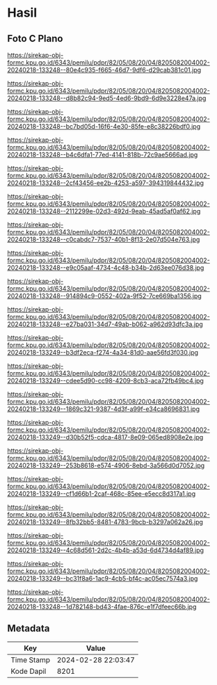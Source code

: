# Hasil

## Foto C Plano

https://sirekap-obj-formc.kpu.go.id/6343/pemilu/pdpr/82/05/08/20/04/8205082004002-20240218-133248--80e4c935-f665-46d7-9df6-d29cab381c01.jpg

https://sirekap-obj-formc.kpu.go.id/6343/pemilu/pdpr/82/05/08/20/04/8205082004002-20240218-133248--d8b82c94-9ed5-4ed6-9bd9-6d9e3228e47a.jpg

https://sirekap-obj-formc.kpu.go.id/6343/pemilu/pdpr/82/05/08/20/04/8205082004002-20240218-133248--bc7bd05d-16f6-4e30-85fe-e8c38226bdf0.jpg

https://sirekap-obj-formc.kpu.go.id/6343/pemilu/pdpr/82/05/08/20/04/8205082004002-20240218-133248--b4c6dfa1-77ed-4141-818b-72c9ae5666ad.jpg

https://sirekap-obj-formc.kpu.go.id/6343/pemilu/pdpr/82/05/08/20/04/8205082004002-20240218-133248--2cf43456-ee2b-4253-a597-394319844432.jpg

https://sirekap-obj-formc.kpu.go.id/6343/pemilu/pdpr/82/05/08/20/04/8205082004002-20240218-133248--2112299e-02d3-492d-9eab-45ad5af0af62.jpg

https://sirekap-obj-formc.kpu.go.id/6343/pemilu/pdpr/82/05/08/20/04/8205082004002-20240218-133248--c0cabdc7-7537-40b1-8f13-2e07d504e763.jpg

https://sirekap-obj-formc.kpu.go.id/6343/pemilu/pdpr/82/05/08/20/04/8205082004002-20240218-133248--e9c05aaf-4734-4c48-b34b-2d63ee076d38.jpg

https://sirekap-obj-formc.kpu.go.id/6343/pemilu/pdpr/82/05/08/20/04/8205082004002-20240218-133248--914894c9-0552-402a-9f52-7ce669ba1356.jpg

https://sirekap-obj-formc.kpu.go.id/6343/pemilu/pdpr/82/05/08/20/04/8205082004002-20240218-133248--e27ba031-34d7-49ab-b062-a962d93dfc3a.jpg

https://sirekap-obj-formc.kpu.go.id/6343/pemilu/pdpr/82/05/08/20/04/8205082004002-20240218-133249--b3df2eca-f274-4a34-81d0-aae56fd3f030.jpg

https://sirekap-obj-formc.kpu.go.id/6343/pemilu/pdpr/82/05/08/20/04/8205082004002-20240218-133249--cdee5d90-cc98-4209-8cb3-aca72fb49bc4.jpg

https://sirekap-obj-formc.kpu.go.id/6343/pemilu/pdpr/82/05/08/20/04/8205082004002-20240218-133249--1869c321-9387-4d3f-a99f-e34ca8696831.jpg

https://sirekap-obj-formc.kpu.go.id/6343/pemilu/pdpr/82/05/08/20/04/8205082004002-20240218-133249--d30b52f5-cdca-4817-8e09-065ed8908e2e.jpg

https://sirekap-obj-formc.kpu.go.id/6343/pemilu/pdpr/82/05/08/20/04/8205082004002-20240218-133249--253b8618-e574-4906-8ebd-3a566d0d7052.jpg

https://sirekap-obj-formc.kpu.go.id/6343/pemilu/pdpr/82/05/08/20/04/8205082004002-20240218-133249--cf1d66b1-2caf-468c-85ee-e5ecc8d317a1.jpg

https://sirekap-obj-formc.kpu.go.id/6343/pemilu/pdpr/82/05/08/20/04/8205082004002-20240218-133249--8fb32bb5-8481-4783-9bcb-b3297a062a26.jpg

https://sirekap-obj-formc.kpu.go.id/6343/pemilu/pdpr/82/05/08/20/04/8205082004002-20240218-133249--4c68d561-2d2c-4b4b-a53d-6d4734d4af89.jpg

https://sirekap-obj-formc.kpu.go.id/6343/pemilu/pdpr/82/05/08/20/04/8205082004002-20240218-133249--bc31f8a6-1ac9-4cb5-bf4c-ac05ec7574a3.jpg

https://sirekap-obj-formc.kpu.go.id/6343/pemilu/pdpr/82/05/08/20/04/8205082004002-20240218-133248--1d782148-bd43-4fae-876c-e1f7dfeec66b.jpg


## Metadata

| Key        | Value               |
| ---------- | ------------------- |
| Time Stamp | 2024-02-28 22:03:47 |
| Kode Dapil | 8201                |



